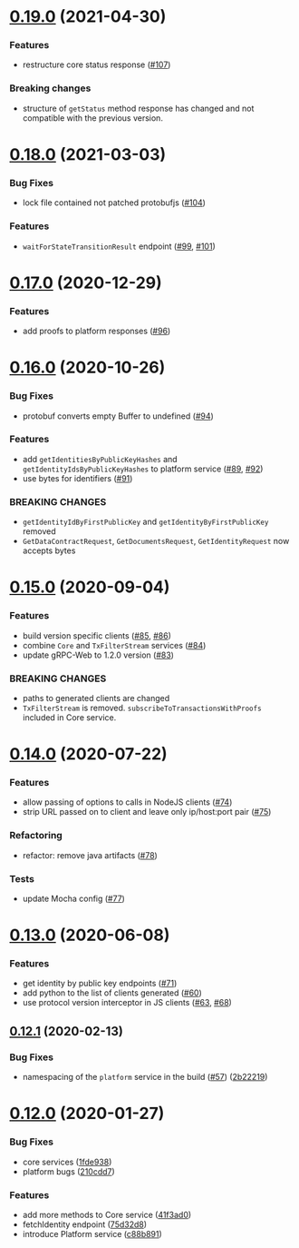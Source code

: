 # [0.19.0](https://github.com/dashevo/dapi-grpc/compare/v0.18.0...v0.19.0) (2021-04-30)


### Features

* restructure core status response ([#107](https://github.com/dashevo/dapi-grpc/issues/107))


### Breaking changes

* structure of `getStatus` method response has changed and not compatible with the previous version.



# [0.18.0](https://github.com/dashevo/dapi-grpc/compare/v0.17.0...v0.18.0) (2021-03-03)


### Bug Fixes

* lock file contained not patched protobufjs ([#104](https://github.com/dashevo/dapi-grpc/issues/104))


### Features


* `waitForStateTransitionResult` endpoint ([#99](https://github.com/dashevo/dapi-grpc/issues/99), [#101](https://github.com/dashevo/dapi-grpc/issues/101))



# [0.17.0](https://github.com/dashevo/dapi-grpc/compare/v0.16.0...v0.17.0) (2020-12-29)


### Features

* add proofs to platform responses ([#96](https://github.com/dashevo/dapi-grpc/issues/96))



# [0.16.0](https://github.com/dashevo/dapi-grpc/compare/v0.15.0...v0.16.0) (2020-10-26)


### Bug Fixes

* protobuf converts empty Buffer to undefined ([#94](https://github.com/dashevo/dapi-grpc/issues/94))


### Features

* add `getIdentitiesByPublicKeyHashes` and `getIdentityIdsByPublicKeyHashes` to platform service ([#89](https://github.com/dashevo/dapi-grpc/issues/89), [#92](https://github.com/dashevo/dapi-grpc/issues/92))
* use bytes for identifiers ([#91](https://github.com/dashevo/dapi-grpc/issues/91))


### BREAKING CHANGES

* `getIdentityIdByFirstPublicKey` and `getIdentityByFirstPublicKey` removed
* `GetDataContractRequest`, `GetDocumentsRequest`, `GetIdentityRequest` now accepts bytes



# [0.15.0](https://github.com/dashevo/dapi-grpc/compare/v0.14.0...v0.15.0) (2020-09-04)


### Features

* build version specific clients ([#85](https://github.com/dashevo/dapi-grpc/issues/86), [#86](https://github.com/dashevo/dapi-grpc/issues/86))
* combine `Core` and `TxFilterStream` services ([#84]((https://github.com/dashevo/dapi-grpc/issues/84)))
* update gRPC-Web to 1.2.0 version ([#83](https://github.com/dashevo/dapi-grpc/issues/83))


### BREAKING CHANGES

* paths to generated clients are changed
* `TxFilterStream` is removed. `subscribeToTransactionsWithProofs` included in Core service.



# [0.14.0](https://github.com/dashevo/dapi-grpc/compare/v0.13.0...v0.14.0) (2020-07-22)


### Features

* allow passing of options to calls in NodeJS clients ([#74](https://github.com/dashevo/dapi-grpc/issues/74))
* strip URL passed on to client and leave only ip/host:port pair ([#75](https://github.com/dashevo/dapi-grpc/issues/75))


### Refactoring

* refactor: remove java artifacts ([#78](https://github.com/dashevo/dapi-grpc/issues/78))


### Tests

* update Mocha config ([#77](https://github.com/dashevo/dapi-grpc/issues/77))



# [0.13.0](https://github.com/dashevo/dapi-grpc/compare/v0.12.1...v0.13.0) (2020-06-08)


### Features

* get identity by public key endpoints ([#71](https://github.com/dashevo/dapi-grpc/issues/71))
* add python to the list of clients generated ([#60](https://github.com/dashevo/dapi-grpc/issues/60))
* use protocol version interceptor in JS clients ([#63](https://github.com/dashevo/dapi-grpc/issues/63), [#68](https://github.com/dashevo/dapi-grpc/issues/68))



## [0.12.1](https://github.com/dashevo/dapi-grpc/compare/v0.12.0...v0.12.1) (2020-02-13)


### Bug Fixes

* namespacing of the `platform` service in the build ([#57](https://github.com/dashevo/dapi-grpc/issues/57)) ([2b22219](https://github.com/dashevo/dapi-grpc/commit/2b22219d319588413058f11e800a9603c0ee7a0c))



# [0.12.0](https://github.com/dashevo/dapi-grpc/compare/v0.11.0...v0.12.0) (2020-01-27)


### Bug Fixes

* core services ([1fde938](https://github.com/dashevo/dapi-grpc/commit/1fde938b2c48c9f79555203af1c615ff82b83ac5))
* platform bugs ([210cdd7](https://github.com/dashevo/dapi-grpc/commit/210cdd7709c009c0303d50c98089f22f8b96ebd8))


### Features

* add more methods to Core service ([41f3ad0](https://github.com/dashevo/dapi-grpc/commit/41f3ad0ad6aee3acf4b1760949cde36d8df7d6f2))
* fetchIdentity endpoint ([75d32d8](https://github.com/dashevo/dapi-grpc/commit/75d32d883be4d7a113fe34f1d008e1d9bcc3c7e1))
* introduce Platform service ([c88b891](https://github.com/dashevo/dapi-grpc/commit/c88b891ecfac8987cd76c773b2f783ad7a155540))



